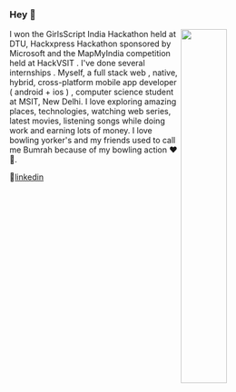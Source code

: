 ### Hey 👋


<img  align="right" width="40%"  src="https://github-readme-stats.vercel.app/api?username=saiashish9&&show_icons=true&title_color=ffffff&icon_color=edf1f2&text_color=9098a8&bg_color=282b3e" />


I won the GirlsScript India Hackathon held at DTU, Hackxpress Hackathon sponsored by Microsoft and the MapMyIndia competition held at HackVSIT . I've done several internships . Myself, a full stack web , native, hybrid, cross-platform mobile app developer ( android + ios ) , computer science student at MSIT, New Delhi. I love exploring amazing places, technologies, watching web series, latest movies, listening songs while doing work and earning lots of money. I love bowling yorker's and my friends used to call me Bumrah because of my bowling action ❤️🏏.     


👔[linkedin][linkedin]


[linkedin]: https://www.linkedin.com/in/sai-ashish-237784188/
